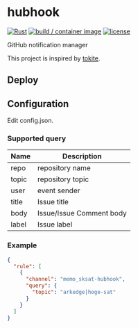 # hubhook
[![Rust](https://github.com/arkedge/hubhook/actions/workflows/rust.yml/badge.svg)](https://github.com/arkedge/hubhook/actions/workflows/rust.yml)
[![build / container image](https://github.com/arkedge/hubhook/actions/workflows/build-image.yml/badge.svg)](https://github.com/arkedge/hubhook/actions/workflows/build-image.yml)
[![license](https://img.shields.io/github/license/arkedge/hubhook)](https://github.com/arkedge/hubhook/blob/main/LICENSE)

GitHub notification manager

This project is inspired by [tokite](https://github.com/cookpad/tokite).

## Deploy

## Configuration

Edit config.json.

### Supported query

|Name|Description|
|-|-|
|repo|repository name|
|topic|repository topic|
|user|event sender|
|title|Issue title|
|body|Issue/Issue Comment body|
|label|Issue label|

### Example
```json
{
  "rule": [
    {
      "channel": "memo_sksat-hubhook",
      "query": {
        "topic": "arkedge|hoge-sat"
      }
    }
  ]
}
```
